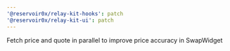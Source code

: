 ```yaml
---
'@reservoir0x/relay-kit-hooks': patch
'@reservoir0x/relay-kit-ui': patch
---
```


Fetch price and quote in parallel to improve price accuracy in SwapWidget
